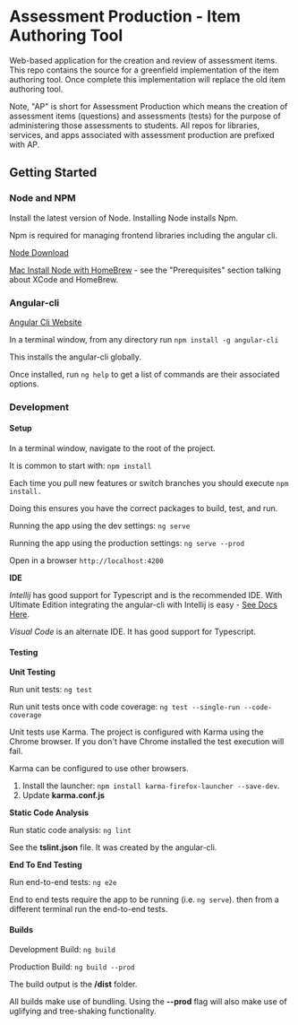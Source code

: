 # Assessment Production - Item Authoring Tool

Web-based application for the creation and review of assessment items.  This repo contains the source for a greenfield implementation of the item authoring tool.  Once complete this implementation will replace the old item authoring tool.

Note, "AP" is short for Assessment Production which means the creation of assessment items (questions) and assessments (tests) for the purpose of administering those assessments to students.  All repos for libraries, services, and apps associated with assessment production are prefixed with AP.

## Getting Started

### Node and NPM

Install the latest version of Node.  Installing Node installs Npm.  

Npm is required for managing frontend libraries including the angular cli.  

[Node Download](https://nodejs.org/en/download/)
  
[Mac Install Node with HomeBrew](http://blog.teamtreehouse.com/install-node-js-npm-mac) - see the "Prerequisites" section talking about XCode and HomeBrew.


### Angular-cli

[Angular Cli Website](https://cli.angular.io/)

In a terminal window, from any directory run  ```npm install -g angular-cli```

This installs the angular-cli globally.

Once installed, run ```ng help``` to get a list of commands are their associated options.

### Development

#### Setup

In a terminal window, navigate to the root of the project.

It is common to start with: ```npm install```

Each time you pull new features or switch branches you should execute ```npm install.```  
 
Doing this ensures you have the correct packages to build, test, and run.
 
Running the app using the dev settings: ```ng serve```

Running the app using the production settings: ```ng serve --prod```

Open in a browser ```http://localhost:4200```

**IDE**

*Intellij* has good support for Typescript and is the recommended IDE.  With Ultimate Edition integrating the angular-cli with Intellij 
is easy - [See Docs Here](https://www.jetbrains.com/help/idea/2016.3/using-angular-cli.html).

*Visual Code* is an alternate IDE.  It has good support for Typescript.

#### Testing

**Unit Testing**

Run unit tests:  ```ng test```

Run unit tests once with code coverage: ```ng test --single-run --code-coverage```

Unit tests use Karma.  The project is configured with Karma using the Chrome browser. 
If you don't have Chrome installed the test execution will fail.

Karma can be configured to use other browsers.  
1. Install the launcher:  ```npm install karma-firefox-launcher --save-dev```.  
2. Update **karma.conf.js**

**Static Code Analysis**

Run static code analysis:  ```ng lint```

See the **tslint.json** file.  It was created by the angular-cli.

**End To End Testing**

Run end-to-end tests: ```ng e2e```

End to end tests require the app to be running (i.e. ```ng serve```).  then from a different
 terminal run the end-to-end tests.

#### Builds

Development Build: ```ng build```

Production Build: ```ng build --prod```

The build output is the **/dist** folder.

All builds make use of bundling.  Using the **--prod** flag will also make use of uglifying and tree-shaking functionality.  

